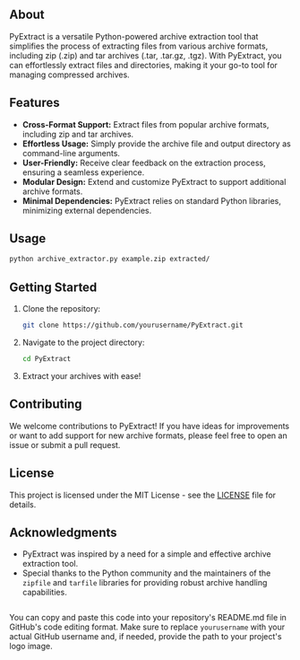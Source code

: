 
## About

PyExtract is a versatile Python-powered archive extraction tool that simplifies the process of extracting files from various archive formats, including zip (.zip) and tar archives (.tar, .tar.gz, .tgz). With PyExtract, you can effortlessly extract files and directories, making it your go-to tool for managing compressed archives.

## Features

- **Cross-Format Support:** Extract files from popular archive formats, including zip and tar archives.
- **Effortless Usage:** Simply provide the archive file and output directory as command-line arguments.
- **User-Friendly:** Receive clear feedback on the extraction process, ensuring a seamless experience.
- **Modular Design:** Extend and customize PyExtract to support additional archive formats.
- **Minimal Dependencies:** PyExtract relies on standard Python libraries, minimizing external dependencies.

## Usage

```bash
python archive_extractor.py example.zip extracted/
```

## Getting Started

1. Clone the repository:

   ```bash
   git clone https://github.com/yourusername/PyExtract.git
   ```

2. Navigate to the project directory:

   ```bash
   cd PyExtract
   ```

3. Extract your archives with ease!

## Contributing

We welcome contributions to PyExtract! If you have ideas for improvements or want to add support for new archive formats, please feel free to open an issue or submit a pull request.

## License

This project is licensed under the MIT License - see the [LICENSE](LICENSE) file for details.

## Acknowledgments

- PyExtract was inspired by a need for a simple and effective archive extraction tool.
- Special thanks to the Python community and the maintainers of the `zipfile` and `tarfile` libraries for providing robust archive handling capabilities.
```
```

You can copy and paste this code into your repository's README.md file in GitHub's code editing format. Make sure to replace `yourusername` with your actual GitHub username and, if needed, provide the path to your project's logo image.
